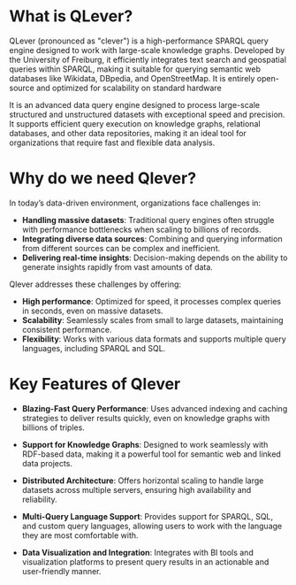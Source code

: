 # What is QLever?
QLever (pronounced as "clever") is a high-performance SPARQL query engine designed to work with large-scale knowledge graphs. Developed by the University of Freiburg, it efficiently integrates text search and geospatial queries within SPARQL, making it suitable for querying semantic web databases like Wikidata, DBpedia, and OpenStreetMap. It is entirely open-source and optimized for scalability on standard hardware​

It is an advanced data query engine designed to process large-scale structured and unstructured datasets with exceptional speed and precision. It supports efficient query execution on knowledge graphs, relational databases, and other data repositories, making it an ideal tool for organizations that require fast and flexible data analysis.


# Why do we need Qlever?

In today’s data-driven environment, organizations face challenges in:

- **Handling massive datasets**: Traditional query engines often struggle with performance bottlenecks when scaling to billions of records.
- **Integrating diverse data sources**: Combining and querying information from different sources can be complex and inefficient.
- **Delivering real-time insights**: Decision-making depends on the ability to generate insights rapidly from vast amounts of data.

Qlever addresses these challenges by offering:

- **High performance**: Optimized for speed, it processes complex queries in seconds, even on massive datasets.
- **Scalability**: Seamlessly scales from small to large datasets, maintaining consistent performance.
- **Flexibility**: Works with various data formats and supports multiple query languages, including SPARQL and SQL.

# Key Features of Qlever

- **Blazing-Fast Query Performance**: Uses advanced indexing and caching strategies to deliver results quickly, even on knowledge graphs with billions of triples.

- **Support for Knowledge Graphs**: Designed to work seamlessly with RDF-based data, making it a powerful tool for semantic web and linked data projects.

- **Distributed Architecture**: Offers horizontal scaling to handle large datasets across multiple servers, ensuring high availability and reliability.

- **Multi-Query Language Support**: Provides support for SPARQL, SQL, and custom query languages, allowing users to work with the language they are most comfortable with.

- **Data Visualization and Integration**: Integrates with BI tools and visualization platforms to present query results in an actionable and user-friendly manner.

